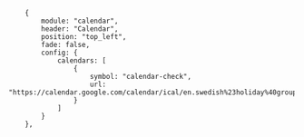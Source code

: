 		{
			module: "calendar",
			header: "Calendar",
			position: "top_left",
			fade: false,
			config: {
				calendars: [
					{
						symbol: "calendar-check",
						url: "https://calendar.google.com/calendar/ical/en.swedish%23holiday%40group.v.calendar.google.com/public/basic.ics"
					}
				]
			}
		},
